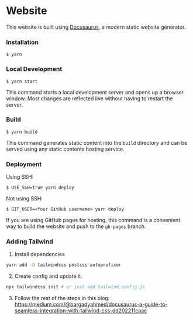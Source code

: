 # Website

This website is built using [Docusaurus](https://docusaurus.io/), a modern static website generator.

### Installation

```
$ yarn
```

### Local Development

```
$ yarn start
```

This command starts a local development server and opens up a browser window. Most changes are reflected live without having to restart the server.

### Build

```
$ yarn build
```

This command generates static content into the `build` directory and can be served using any static contents hosting service.

### Deployment

Using SSH:

```
$ USE_SSH=true yarn deploy
```

Not using SSH:

```
$ GIT_USER=<Your GitHub username> yarn deploy
```

If you are using GitHub pages for hosting, this command is a convenient way to build the website and push to the `gh-pages` branch.

### Adding Tailwind

1. Install dependencies

```bash
yarn add -D tailwindcss postcss autoprefixer
```

2. Create config and update it.

```bash
npx tailwindcss init # or just add tailwind.config.js
```

3. Follow the rest of the steps in this blog: https://medium.com/@bargadyahmed/docusaurus-a-guide-to-seamless-integration-with-tailwind-css-dd202211caac
